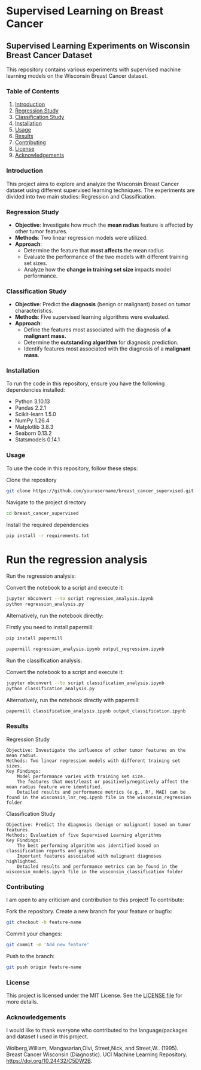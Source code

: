# Supervised Learning on Breast Cancer
## Supervised Learning Experiments on Wisconsin Breast Cancer Dataset

This repository contains various experiments with supervised machine learning models on the Wisconsin Breast Cancer dataset.

### Table of Contents
1. [Introduction](#introduction)
2. [Regression Study](#regression-study)
3. [Classification Study](#classification-study)
4. [Installation](#installation)
5. [Usage](#usage)
6. [Results](#results)
7. [Contributing](#contributing)
8. [License](#license)
9. [Acknowledgements](#acknowledgements)

### Introduction

This project aims to explore and analyze the Wisconsin Breast Cancer dataset using different supervised learning techniques. The experiments are divided into two main studies: Regression and Classification.

### Regression Study

- **Objective**: Investigate how much the **mean radius** feature is affected by other tumor features.
- **Methods**: Two linear regression models were utilized.
- **Approach**:
  - Determine the feature that **most affects** the mean radius
  - Evaluate the performance of the two models with different training set sizes.
  - Analyze how the **change in training set size** impacts model performance.

### Classification Study

- **Objective**: Predict the **diagnosis** (benign or malignant) based on tumor characteristics.
- **Methods**: Five supervised learning algorithms were evaluated.
- **Approach**:
  - Define the features most associated with the diagnosis of **a malignant mass.**
  - Determine the **outstanding algorithm** for diagnosis prediction.
  - Identify features most associated with the diagnosis of a **malignant mass**.

### Installation

To run the code in this repository, ensure you have the following dependencies installed:

- Python 3.10.13
- Pandas 2.2.1
- Scikit-learn 1.5.0
- NumPy 1.26.4
- Matplotlib 3.8.3
- Seaborn 0.13.2
- Statsmodels 0.14.1

### Usage

To use the code in this repository, follow these steps:

Clone the repository

```bash
git clone https://github.com/yourusername/breast_cancer_supervised.git
```

Navigate to the project directory

```bash
cd breast_cancer_supervised
```

Install the required dependencies

```bash
pip install -r requirements.txt
```

# Run the regression analysis
Run the regression analysis:

  Convert the notebook to a script and execute it:

```bash
jupyter nbconvert --to script regression_analysis.ipynb
python regression_analysis.py
```

Alternatively, run the notebook directly:

  Firstly you need to install papermill:

```bash
pip install papermill
```

```bash
papermill regression_analysis.ipynb output_regression.ipynb
```

Run the classification analysis:

Convert the notebook to a script and execute it:

```bash
jupyter nbconvert --to script classification_analysis.ipynb
python classification_analysis.py
```

Alternatively, run the notebook directly with papermill:

```bash
papermill classification_analysis.ipynb output_classification.ipynb
```

### Results
Regression Study

    Objective: Investigate the influence of other tumor features on the mean radius.
    Methods: Two linear regression models with different training set sizes.
    Key Findings:
        Model performance varies with training set size.
        The features that most/least or positively/negatively affect the mean radius feature were identified.
        Detailed results and performance metrics (e.g., R², MAE) can be found in the wisconsin_lnr_reg.ipynb file in the wisconsin_regression folder

Classification Study

    Objective: Predict the diagnosis (benign or malignant) based on tumor features.
    Methods: Evaluation of five Supervised Learning algorithms 
    Key Findings:
        The best performing algorithm was identified based on classification reports and graphs.
        Important features associated with malignant diagnoses highlighted.
        Detailed results and performance metrics can be found in the wisconsin_models.ipynb file in the wisconsin_classification folder

### Contributing

I am open to any criticism and contribution to this project! 
To contribute:

  Fork the repository.
  Create a new branch for your feature or bugfix:

```bash
git checkout -b feature-name
```

  Commit your changes:

```bash
git commit -m 'Add new feature'
```

  Push to the branch:

```bash
git push origin feature-name
```

### License

This project is licensed under the MIT License. See the [LICENSE file](./LICENSE) for more details.

### Acknowledgements
I would like to thank everyone who contributed to the language/packages and dataset I used in this project.

Wolberg,William, Mangasarian,Olvi, Street,Nick, and Street,W.. (1995). Breast Cancer Wisconsin (Diagnostic). UCI Machine Learning Repository. https://doi.org/10.24432/C5DW2B.
